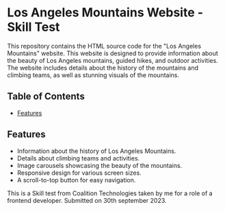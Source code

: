 # Los Angeles Mountains Website - Skill Test

This repository contains the HTML source code for the "Los Angeles Mountains" website. This website is designed to provide information about the beauty of Los Angeles mountains, guided hikes, and outdoor activities. The website includes details about the history of the mountains and climbing teams, as well as stunning visuals of the mountains.

## Table of Contents

- [Features](#features)


## Features

- Information about the history of Los Angeles Mountains.
- Details about climbing teams and activities.
- Image carousels showcasing the beauty of the mountains.
- Responsive design for various screen sizes.
- A scroll-to-top button for easy navigation.

This is a Skill test from Coalition Technologies taken by me for a role of a frontend developer.
Submitted on 30th september 2023.
